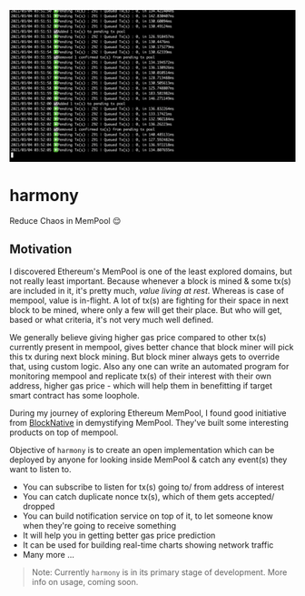 ![banner](./sc/banner.png)

# harmony
Reduce Chaos in MemPool 😌

## Motivation

I discovered Ethereum's MemPool is one of the least explored domains, but not really least important. Because whenever a block is mined & some tx(s) are included in it, it's pretty much, _value living at rest_. Whereas is case of mempool, value is in-flight. A lot of tx(s) are fighting for their space in next block to be mined, where only a few will get their place. But who will get, based or what criteria, it's not very much well defined.

We generally believe giving higher gas price compared to other tx(s) currently present in mempool, gives better chance that block miner will pick this tx during next block mining. But block miner always gets to override that, using custom logic. Also any one can write an automated program for monitoring mempool and replicate tx(s) of their interest with their own address, higher gas price - which will help them in benefitting if target smart contract has some loophole.

During my journey of exploring Ethereum MemPool, I found good initiative from [BlockNative](https://www.blocknative.com) in demystifying MemPool. They've built some interesting products on top of mempool.

Objective of `harmony` is to create an open implementation which can be deployed by anyone for looking inside MemPool & catch any event(s) they want to listen to. 

- You can subscribe to listen for tx(s) going to/ from address of interest
- You can catch duplicate nonce tx(s), which of them gets accepted/ dropped
- You can build notification service on top of it, to let someone know when they're going to receive something
- It will help you in getting better gas price prediction
- It can be used for building real-time charts showing network traffic
- Many more ...

> Note: Currently `harmony` is in its primary stage of development. More info on usage, coming soon.
